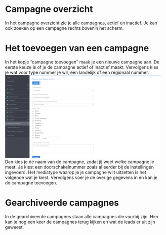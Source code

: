 <!-- TITLE: Campagnes -->
# Campagne overzicht
In het campagne overzicht zie je alle campagnes, actief en inactief. Je kan ook zoeken op een campagne rechts bovenin het scherm. 
# Het toevoegen van een campagne
In het kopje “campagne toevoegen” maak je een nieuwe campagne aan. De eerste keuze is of je de campagne actief of inactief maakt. Vervolgens kies je wat voor type nummer je wil, een landelijk of een regionaal nummer. 
![Campagne Toevoegen](/uploads/campagne-toevoegen.png "Campagne Toevoegen")
Dan kies je de naam van de campagne, zodat jij weet welke campagne je meet. Je kiest een doorschakelnummer zoals al eerder bij de instellingen ingevoerd. 
Het mediatype waarop je je campagne wilt uitzetten is het volgende wat je kiest. Vervolgens voer je de overige gegevens in en kan je de campagne toevoegen.
# Gearchiveerde campagnes
In de gearchiveerde campagnes staan alle campagnes die voorbij zijn. Hier kan je nog een keer de campagnes terug kijken en wat de leads er uit zijn geweest. 
